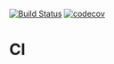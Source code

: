 [![Build Status](https://travis-ci.org/alejandromdz/CI.svg?branch=master)](https://travis-ci.org/alejandromdz/CI)
[![codecov](https://codecov.io/gh/alejandromdz/CI/branch/master/graph/badge.svg)](https://codecov.io/gh/alejandromdz/CI)
# CI
